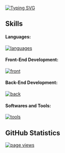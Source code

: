 [![Typing SVG](https://readme-typing-svg.demolab.com?font=Fira+Code&size=25&pause=500&color=10F74B&background=FFFFFF00&vCenter=true&width=435&lines=Hi,+I'm+Dan;I+am+a+software+developer)](https://git.io/typing-svg)

## Skills
#### Languages:
[![languages](https://skillicons.dev/icons?i=c,cpp,ts,js,html,css,python)](#)

#### Front-End Development:
[![front](https://skillicons.dev/icons?i=vue,react,vite)](#)

#### Back-End Development:
[![back](https://skillicons.dev/icons?i=express,nodejs,nest,postgresql)](#)

#### Softwares and Tools:
[![tools](https://skillicons.dev/icons?i=git,docker,github,aws,vscode,figma)](#)


## GitHub Statistics
<p>
	<a href="https://github.com/AdinkraCoders/AdinkraCoders">
	  <img src="https://komarev.com/ghpvc/?username=AdinkraCoders&style=flat-square" alt="page views" />
	</a>
</p>
